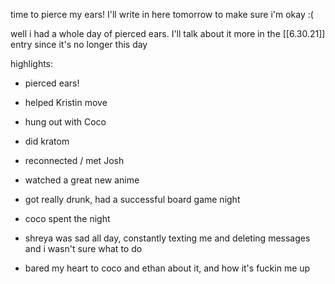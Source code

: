 time to pierce my ears! I'll write in here tomorrow to make sure i'm okay :(

well i had a whole day of pierced ears. I'll talk about it more in the [[6.30.21]] entry since it's no longer this day

highlights:
- pierced ears!
- helped Kristin move
- hung out with Coco
- did kratom
- reconnected / met Josh
- watched a great new anime
- got really drunk, had a successful board game night
- coco spent the night



- shreya was sad all day, constantly texting me and deleting messages and i wasn't sure what to do
- bared my heart to coco and ethan about it, and how it's fuckin me up